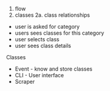 1. flow
2. classes
  2a. class relationships

- user is asked for category
- users sees classes for this category
- user selects class
- user sees class details 

Classes
- Event - know and store classes
- CLI - User interface
- Scraper 


